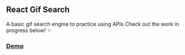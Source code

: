 ## React Gif Search

A basic gif search engine to practice using APIs 
Check out the work in progress below! :sparkles:
### [Demo](https://andreahg.github.io/react-gif-search/)
